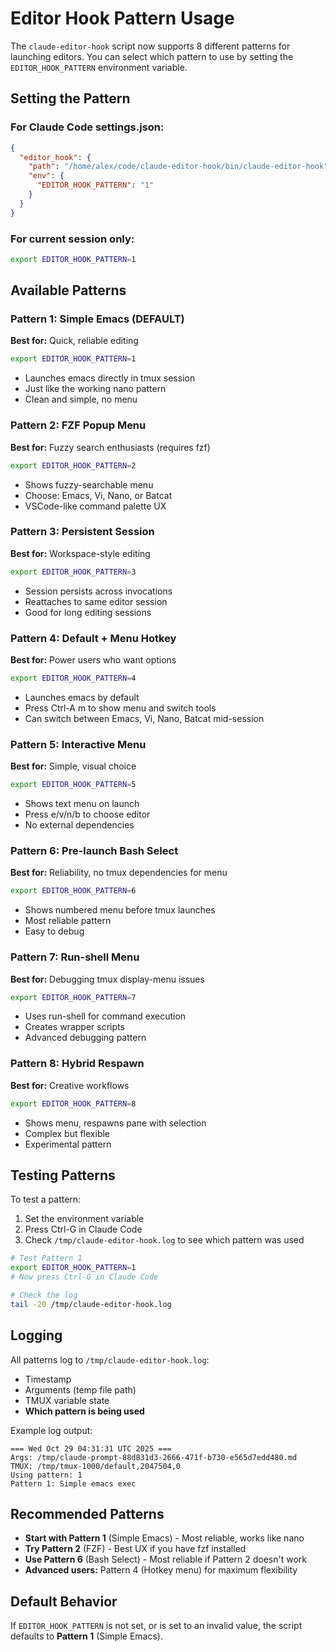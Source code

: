 # Editor Hook Pattern Usage

The `claude-editor-hook` script now supports 8 different patterns for launching editors. You can select which pattern to use by setting the `EDITOR_HOOK_PATTERN` environment variable.

## Setting the Pattern

### For Claude Code settings.json:
```json
{
  "editor_hook": {
    "path": "/home/alex/code/claude-editor-hook/bin/claude-editor-hook",
    "env": {
      "EDITOR_HOOK_PATTERN": "1"
    }
  }
}
```

### For current session only:
```bash
export EDITOR_HOOK_PATTERN=1
```

## Available Patterns

### Pattern 1: Simple Emacs (DEFAULT)
**Best for:** Quick, reliable editing
```bash
export EDITOR_HOOK_PATTERN=1
```
- Launches emacs directly in tmux session
- Just like the working nano pattern
- Clean and simple, no menu

### Pattern 2: FZF Popup Menu
**Best for:** Fuzzy search enthusiasts (requires fzf)
```bash
export EDITOR_HOOK_PATTERN=2
```
- Shows fuzzy-searchable menu
- Choose: Emacs, Vi, Nano, or Batcat
- VSCode-like command palette UX

### Pattern 3: Persistent Session
**Best for:** Workspace-style editing
```bash
export EDITOR_HOOK_PATTERN=3
```
- Session persists across invocations
- Reattaches to same editor session
- Good for long editing sessions

### Pattern 4: Default + Menu Hotkey
**Best for:** Power users who want options
```bash
export EDITOR_HOOK_PATTERN=4
```
- Launches emacs by default
- Press Ctrl-A m to show menu and switch tools
- Can switch between Emacs, Vi, Nano, Batcat mid-session

### Pattern 5: Interactive Menu
**Best for:** Simple, visual choice
```bash
export EDITOR_HOOK_PATTERN=5
```
- Shows text menu on launch
- Press e/v/n/b to choose editor
- No external dependencies

### Pattern 6: Pre-launch Bash Select
**Best for:** Reliability, no tmux dependencies for menu
```bash
export EDITOR_HOOK_PATTERN=6
```
- Shows numbered menu before tmux launches
- Most reliable pattern
- Easy to debug

### Pattern 7: Run-shell Menu
**Best for:** Debugging tmux display-menu issues
```bash
export EDITOR_HOOK_PATTERN=7
```
- Uses run-shell for command execution
- Creates wrapper scripts
- Advanced debugging pattern

### Pattern 8: Hybrid Respawn
**Best for:** Creative workflows
```bash
export EDITOR_HOOK_PATTERN=8
```
- Shows menu, respawns pane with selection
- Complex but flexible
- Experimental pattern

## Testing Patterns

To test a pattern:
1. Set the environment variable
2. Press Ctrl-G in Claude Code
3. Check `/tmp/claude-editor-hook.log` to see which pattern was used

```bash
# Test Pattern 1
export EDITOR_HOOK_PATTERN=1
# Now press Ctrl-G in Claude Code

# Check the log
tail -20 /tmp/claude-editor-hook.log
```

## Logging

All patterns log to `/tmp/claude-editor-hook.log`:
- Timestamp
- Arguments (temp file path)
- TMUX variable state
- **Which pattern is being used**

Example log output:
```
=== Wed Oct 29 04:31:31 UTC 2025 ===
Args: /tmp/claude-prompt-88d831d3-2666-471f-b730-e565d7edd480.md
TMUX: /tmp/tmux-1000/default,2047504,0
Using pattern: 1
Pattern 1: Simple emacs exec
```

## Recommended Patterns

- **Start with Pattern 1** (Simple Emacs) - Most reliable, works like nano
- **Try Pattern 2** (FZF) - Best UX if you have fzf installed
- **Use Pattern 6** (Bash Select) - Most reliable if Pattern 2 doesn't work
- **Advanced users:** Pattern 4 (Hotkey menu) for maximum flexibility

## Default Behavior

If `EDITOR_HOOK_PATTERN` is not set, or is set to an invalid value, the script defaults to **Pattern 1** (Simple Emacs).

